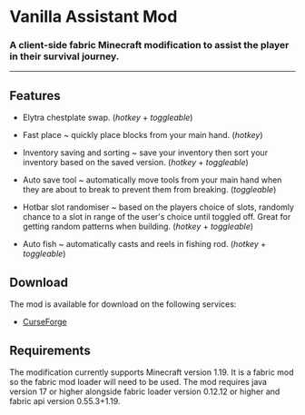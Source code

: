 # Vanilla Assistant Mod
### A client-side fabric Minecraft modification to assist the player in their survival journey.
-----
## Features
- Elytra chestplate swap. (*hotkey* + *toggleable*)

- Fast place ~ quickly place blocks from your main hand. (*hotkey*)

- Inventory saving and sorting ~ save your inventory then sort your inventory based on the saved version. (*hotkey* + *toggleable*)

- Auto save tool ~ automatically move tools from your main hand when they are about to break to prevent them from breaking. (*toggleable*)

- Hotbar slot randomiser ~ based on the players choice of slots, randomly chance to a slot in range of the user's choice until toggled off. Great for getting random patterns when building. (*hotkey* + *toggleable*) 

- Auto fish ~ automatically casts and reels in fishing rod. (*hotkey* + *toggleable*)

## Download
The mod is available for download on the following services:
- [CurseForge](https://www.curseforge.com/)

## Requirements
The modification currently supports Minecraft version 1.19. It is a fabric mod so the fabric mod loader will need to be used. The mod requires java version 17 or higher alongside fabric loader version 0.12.12 or higher and fabric api version 0.55.3+1.19.
